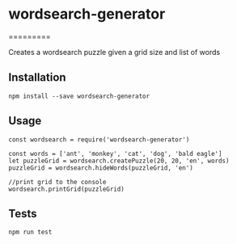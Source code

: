 # wordsearch-generator
=========

Creates a wordsearch puzzle given a grid size and list of words

## Installation

  `npm install --save wordsearch-generator`

## Usage

    const wordsearch = require('wordsearch-generator')

    const words = ['ant', 'monkey', 'cat', 'dog', 'bald eagle']
    let puzzleGrid = wordsearch.createPuzzle(20, 20, 'en', words)
    puzzleGrid = wordsearch.hideWords(puzzleGrid, 'en')

    //print grid to the console
    wordsearch.printGrid(puzzleGrid)

## Tests

  `npm run test`